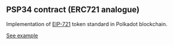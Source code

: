 ## PSP34 contract (ERC721 analogue)

Implementation of [EIP-721](https://eips.ethereum.org/EIPS/eip-721) token standard in Polkadot blockchain.

[See example](https://supercolony-net.github.io/openbrush-contracts/smart-contracts/psp34/psp34)
